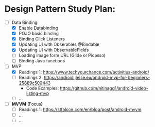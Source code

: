 # Design Pattern Study Plan:
- [ ] Data Binding
	- [x] Enable Databinding
	- [x] POJO basic binding
	- [x] Binding Click Listeners
	- [x] Updating UI with Obserables @Bindable
	- [x] Updating UI with ObservableFields
	- [ ] Loading image form URL (Glide or Picasso)
	- [ ] Binding Java functions
- [ ] MVP
	- [x] Readings 1: https://www.techyourchance.com/activities-android/
	- [ ] Readings 2: https://android.jlelse.eu/android-mvp-for-beginners-25889c500443
		- Code Examples: https://github.com/nitinagg1/android-video-listing-mvp
	- [ ] ...
- [ ] __MVVM__ (Focus)
	- [ ] Readings 1: https://stfalcon.com/en/blog/post/android-mvvm
	- [ ] ...
	- [ ] ...